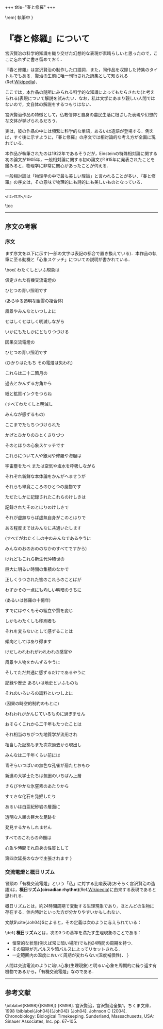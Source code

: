 +++
title="春と修羅"
+++

\rem{
  執筆中
}

# 『春と修羅』について

宮沢賢治の科学的知識を織り交ぜた幻想的な表現が素晴らしいと思ったので，ここに忘れずに書き留めておく．

『春と修羅』は宮沢賢治の制作した口語詞．また，同作品を収録した詩集のタイトルでもある．賢治の生前に唯一刊行された詩集として知られる(Ref.[Wikipedia](https://www.wikipedia.org/))．

ここでは，本作品の随所にみられる科学的な知識によってもたらされた(と考えられる)表現について解説を試みたい．なお，私は文学にあまり親しい人間ではないので，文自体の解説をするつもりはない．

宮沢賢治作品の特徴として，仏教信仰と自身の農民生活に根ざした表現や幻想的な文体が挙げられるだろう．

実は，彼の作品の中には頻繁に科学的な単語，あるいは造語が登場する．例えば，すぐ後に示すように，『春と修羅』の序文では相対論的な考え方が全面に現れている．

本作品が執筆されたのは1922年であるそうだが，Einsteinの特殊相対論に関する初の論文が1905年，一般相対論に関する初の論文が1915年に発表されたことを鑑みると，物理学に非常に関心があったことが伺える．

一般相対論は「物理学の中で最も美しい理論」と言われることが多い．『春と修羅』の序文は，その意味で物理的にも詩的にも美しいものとなっている．

---

~~~
<h2>目次</h2>
~~~

\toc

---

## 序文の考察

### 序文

まず序文を以下に示す(一部の文字は表記の都合で置き換えている)．本作品の執筆に至る動機と「心象スケッチ」についての説明が書かれている．

\box{
  わたくしといふ現象は

  仮定された有機交流電燈の

  ひとつの青い照明です

  (あらゆる透明な幽霊の複合体)

  風景やみんなといつしよに

  せはしくせはしく明滅しながら

  いかにもたしかにともりつづける

  因果交流電燈の

  ひとつの青い照明です

  (ひかりはたもち その電燈は失われ)

  これらは二十二箇月の

  過去とかんずる方角から

  紙と鉱質インクをつらね

  (すべてわたくしと明滅し
  
  みんなが感ずるもの)

  ここまでたもちつづけられた

  かげとひかりのひとくさりづつ

  そのとほりの心象スケッチです

  これらについて人や銀河や修羅や海胆は

  宇宙塵をたべ または空気や塩水を呼吸しながら

  それぞれ新鮮な本体論をかんがへませうが
  
  それらも畢竟こころのひとつの風物です

  ただたしかに記録されたこれらのけしきは

  記録されたそのとほりのけしきで

  それが虚無ならば虚無自身がこのとほりで

  ある程度まではみんなに共通いたします

  (すべてがわたくしの中のみんなであるやうに
  
  みんなのおのおののなかのすべてですから)

  けれどもこれら新生代沖積世の

  巨大に明るい時間の集積のなかで

  正しくうつされた筈のこれらのことばが

  わずかその一点にも均しい明暗のうちに

  (あるいは修羅の十億年)

  すでにはやくもその組立や質を変じ

  しかもわたくしも印刷者も

  それを変らないとして感ずることは

  傾向としてはあり得ます

  けだしわれわれがわれわれの感官や

  風景や人物をかんずるやうに

  そしてただ共通に感ずるだけであるやうに

  記録や歴史 あるいは地史といふものも

  それのいろいろの論料といつしよに

  (因果の時空的制約のもとに)

  われわれがかんじているものに過ぎません

  おそらくこれから二千年もたつたことは

  それ相当のちがつた地質学が流用され

  相当した証拠もまた次次過去から現出し

  みんなは二千年くらい前には

  青ぞらいつぱいの無色な孔雀が居たとおもひ

  新進の大学士たちは気圏のいちばん上層

  きらびやかな氷窒素のあたりから

  すてきな化石を発掘したり

  あるいは白亜紀砂岩の層面に

  透明な人類の巨大な足跡を
  
  発見するかもしれません

  すべてのこれらの命題は

  心象や時間それ自身の性質として

  第四次延長のなかで主張されます
}

### 交流電燈と概日リズム

冒頭の「有機交流電燈」という「私」に対する比喩表現(おそらく宮沢賢治の造語)は，**概日リズム(circadian rhythm)**(Ref.[Wikipedia](https://en.wikipedia.org/wiki/Circadian_rhythm))に由来する表現であると思われる．

概日リズムとは，約24時間周期で変動する生理現象であり，ほとんどの生物に存在する．体内時計といった方が分かりやすいかもしれない．

文献$\cite{Joh04}$によると，その定義は次のように与えられている：

\def{
  **概日リズム**とは，次の3つの基準を満たす生理現象のことである：
  * 恒常的な状態(例えば常に暗い場所)でも約24時間の周期を持つ．
  * その周期が光パルスや暗パルスによってリセットされる．
  * 一定範囲内の温度において周期が変わらない(温度補償性)．
}

人間は交流電流のように暗い心象(生理現象)と明るい心象を周期的に繰り返す有機物であるから，「有機交流電燈」なのである．

---

## 参考文献

\biblabel{KM98}{[KM98]}
[KM98]. 宮沢賢治，宮沢賢治全集1，ちくま文庫，1998
\biblabel{Joh04}{[Joh04]}
[Joh04]. Johnson C (2004). Chronobiology: Biological Timekeeping. Sunderland, Massachusetts, USA: Sinauer Associates, Inc. pp. 67–105.